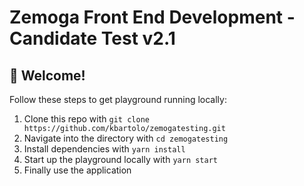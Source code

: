 # Zemoga Front End Development - Candidate Test v2.1

## 👋 Welcome!

Follow these steps to get playground running locally:

1. Clone this repo with `git clone https://github.com/kbartolo/zemogatesting.git`
2. Navigate into the directory with `cd zemogatesting`
3. Install dependencies with `yarn install`
4. Start up the playground locally with `yarn start`
5. Finally use the application

